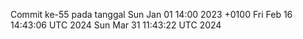 Commit ke-55 pada tanggal Sun Jan 01 14:00 2023 +0100
Fri Feb 16 14:43:06 UTC 2024
Sun Mar 31 11:43:22 UTC 2024

